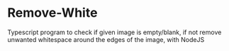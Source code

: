 # Remove-White
Typescript program to check if given image is empty/blank, if not remove unwanted whitespace around the edges of the image, with NodeJS
